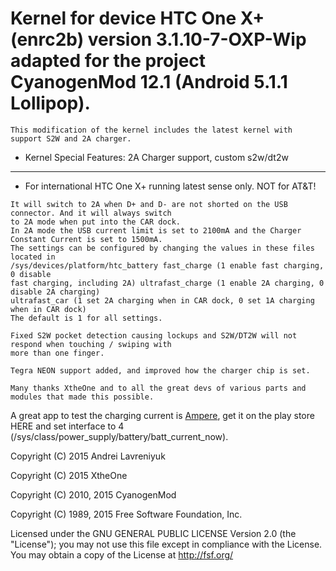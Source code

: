 # Kernel for device HTC One X+ (enrc2b) version 3.1.10-7-OXP-Wip adapted for the project CyanogenMod 12.1 (Android 5.1.1 Lollipop).

```
This modification of the kernel includes the latest kernel with support S2W and 2A charger.

```


* Kernel Special Features: 2A Charger support, custom s2w/dt2w
---------------


* For international HTC One X+ running latest sense only. NOT for AT&T!


```
It will switch to 2A when D+ and D- are not shorted on the USB connector. And it will always switch 
to 2A mode when put into the CAR dock.
In 2A mode the USB current limit is set to 2100mA and the Charger Constant Current is set to 1500mA.
The settings can be configured by changing the values in these files located in 
/sys/devices/platform/htc_battery fast_charge (1 enable fast charging, 0 disable 
fast charging, including 2A) ultrafast_charge (1 enable 2A charging, 0 disable 2A charging) 
ultrafast_car (1 set 2A charging when in CAR dock, 0 set 1A charging when in CAR dock) 
The default is 1 for all settings.

Fixed S2W pocket detection causing lockups and S2W/DT2W will not respond when touching / swiping with 
more than one finger.

Tegra NEON support added, and improved how the charger chip is set.

Many thanks XtheOne and to all the great devs of various parts and modules that made this possible.

```

A great app to test the charging current is [Ampere](https://play.google.com/store/apps/details?id=com.gombosdev.ampere "Measure the charging and discharging current of your battery"), get it 
on the play store HERE and set interface to 4 (/sys/class/power_supply/battery/batt_current_now).


Copyright (C) 2015  Andrei Lavreniyuk

Copyright (C) 2015  XtheOne

Copyright (C) 2010, 2015 CyanogenMod

Copyright (C) 1989, 2015 Free Software Foundation, Inc.

Licensed under the GNU GENERAL PUBLIC LICENSE Version 2.0 (the "License");
you may not use this file except in compliance with the License.
You may obtain a copy of the License at <http://fsf.org/>


